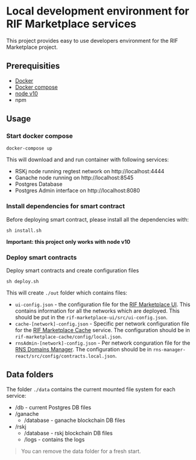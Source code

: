# Local development environment for RIF Marketplace services

This project provides easy to use developers environment for the RIF Marketplace project.

## Prerequisities

- [Docker](https://www.docker.com/)
- [Docker compose](https://docs.docker.com/compose/install/)
- [node v10](https://nodejs.org/)
- npm

## Usage

### Start docker compose

```ssh
docker-compose up
```

This will download and and run container with following services:

- RSKj node running regtest network on http://localhost:4444
- Ganache node running on http://localhost:8545
- Postgres Database
- Postgres Admin interface on http://localhost:8080

### Install dependencies for smart contract

Before deploying smart contract, please install all the dependencies with:

```
sh install.sh
```

**Important: this project only works with node v10**

### Deploy smart contracts

Deploy smart contracts and create configuration files

```
sh deploy.sh
```

This will create `./out` folder which contains files:

- `ui-config.json` - the configuration file for the [RIF Marketplace UI](https://github.com/rsksmart/rif-marketplace-ui). This contains information for all the networks which are deployed. This should be put in the `rif-marketplace-ui/src/ui-config.json`.
- `cache-[network]-config.json` - Specific per network configuration file for the [RIF Marketplace Cache](https://github.com/rsksmart/rif-marketplace-cache) service. The configuration should be in `rif-marketplace-cache/config/local.json`.
- `rnsAdmin-[network]-config.json` - Per network conguration file for the [RNS Domains Manager](https://github.com/rnsdomains/rns-manager-react). The configuration should be in `rns-manager-react/src/config/contracts.local.json`.

## Data folders

The folder `./data` contains the current mounted file system for each service:

- /db - current Postgres DB files
- /ganache
  - /database - ganache blockchain DB files
- /rskj
  - /database - rskj blockchain DB files
  - /logs - contains the logs

> You can remove the data folder for a fresh start.
